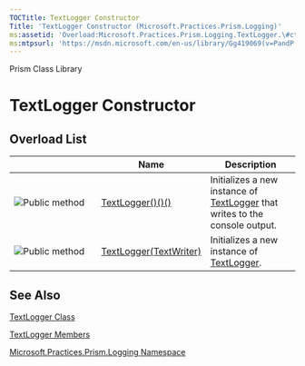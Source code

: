 ```yaml
---
TOCTitle: TextLogger Constructor
Title: 'TextLogger Constructor (Microsoft.Practices.Prism.Logging)'
ms:assetid: 'Overload:Microsoft.Practices.Prism.Logging.TextLogger.\#ctor'
ms:mtpsurl: 'https://msdn.microsoft.com/en-us/library/Gg419069(v=PandP.50)'
---
```


Prism Class Library

TextLogger Constructor
======================

Overload List
-------------

<span id="overloadMembersTableToggle"></span>
<table>
<colgroup>
<col width="33%" />
<col width="33%" />
<col width="33%" />
</colgroup>
<thead>
<tr class="header">
<th> </th>
<th>Name</th>
<th>Description</th>
</tr>
</thead>
<tbody>
<tr class="odd">
<td><img src="https://msdn.microsoft.com/en-us/Gg419069.pubmethod(en-us,PandP.50).gif" title="Public method" /></td>
<td><a href="https://msdn.microsoft.com/m:microsoft.practices.prism.logging.textlogger.">TextLogger()()()</a></td>
<td><div class="summary">
Initializes a new instance of <a href="https://msdn.microsoft.com/t:microsoft.practices.prism.logging.textlogger">TextLogger</a> that writes to the console output.
</div></td>
</tr>
<tr class="even">
<td><img src="https://msdn.microsoft.com/en-us/Gg419069.pubmethod(en-us,PandP.50).gif" title="Public method" /></td>
<td><a href="https://msdn.microsoft.com/m:microsoft.practices.prism.logging.textlogger.">TextLogger(TextWriter)</a></td>
<td><div class="summary">
Initializes a new instance of <a href="https://msdn.microsoft.com/t:microsoft.practices.prism.logging.textlogger">TextLogger</a>.
</div></td>
</tr>
</tbody>
</table>

See Also
--------


[TextLogger Class](https://msdn.microsoft.com/t:microsoft.practices.prism.logging.textlogger)

[TextLogger Members](https://msdn.microsoft.com/allmembers.t:microsoft.practices.prism.logging.textlogger)

[Microsoft.Practices.Prism.Logging Namespace](https://msdn.microsoft.com/n:microsoft.practices.prism.logging)
